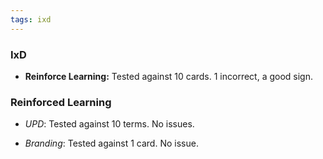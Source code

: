 ```yaml
---
tags: ixd
---
```


### IxD

* **Reinforce Learning:** Tested against 10 cards. 1 incorrect, a good sign.

### Reinforced Learning

* *UPD*: Tested against 10 terms. No issues.

* *Branding*: Tested against 1 card. No issue.
